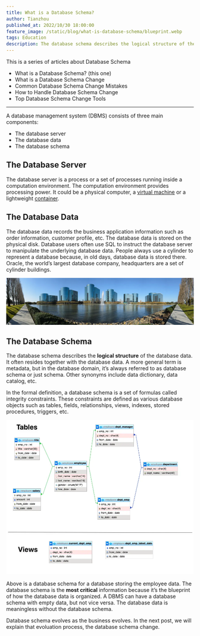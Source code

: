 ```yaml
---
title: What is a Database Schema?
author: Tianzhou
published_at: 2022/10/30 18:00:00
feature_image: /static/blog/what-is-database-schema/blueprint.webp
tags: Education
description: The database schema describes the logical structure of the database data and is the most critical information of a relational database system.
---
```


This is a series of articles about Database Schema

- What is a Database Schema? (this one)
- What is a Database Schema Change
- Common Database Schema Change Mistakes
- How to Handle Database Schema Change
- Top Database Schema Change Tools

---

A database management system (DBMS) consists of three main components:

- The database server
- The database data
- The database schema

## The Database Server

The database server is a process or a set of processes running inside a computation environment. The computation environment provides processing power. It could be a physical computer, a [virtual machine](https://en.wikipedia.org/wiki/Virtual_machine) or a lightweight [container](https://en.wikipedia.org/wiki/OS-level_virtualization).

## The Database Data

The database data records the business application information such as order information, customer profile, etc. The database data is stored on the physical disk. Database users often use SQL to instruct the database server to manipulate the underlying database data. People always use a cylinder to represent a database because, in old days, database data is stored there. Oracle, the world’s largest database company, headquarters are a set of cylinder buildings.

![_](/static/blog/what-is-database-schema/oracle-headquarter.webp)

## The Database Schema

The database schema describes the **logical structure** of the database data. It often resides together with the database data. A more general term is metadata, but in the database domain, it’s always referred to as database schema or just schema. Other synonyms include data dictionary, data catalog, etc.

In the formal definition, a database schema is a set of formulas called integrity constraints. These constraints are defined as various database objects such as tables, fields, relationships, views, indexes, stored procedures, triggers, etc.

![_](/static/blog/what-is-database-schema/employee-schema.webp)

Above is a database schema for a database storing the employee data. The database schema is the **most critical** information because it’s the blueprint of how the database data is organized. A DBMS can have a database schema with empty data, but not vice versa. The database data is meaningless without the database schema.

Database schema evolves as the business evolves. In the next post, we will explain that evoluation process, the database schema change.
